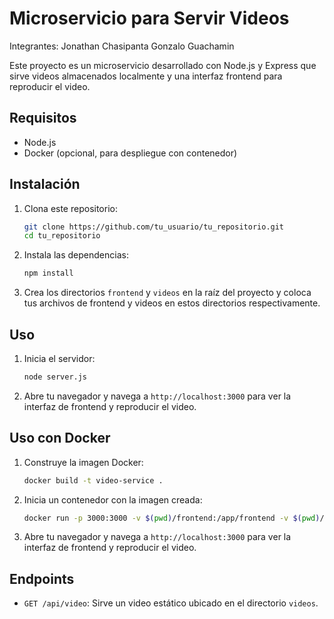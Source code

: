 # Microservicio para Servir Videos

Integrantes: Jonathan Chasipanta
             Gonzalo Guachamin  

Este proyecto es un microservicio desarrollado con Node.js y Express que sirve videos almacenados localmente y una interfaz frontend para reproducir el video.

## Requisitos

- Node.js
- Docker (opcional, para despliegue con contenedor)

## Instalación

1. Clona este repositorio:
    ```bash
    git clone https://github.com/tu_usuario/tu_repositorio.git
    cd tu_repositorio
    ```

2. Instala las dependencias:
    ```bash
    npm install
    ```

3. Crea los directorios `frontend` y `videos` en la raíz del proyecto y coloca tus archivos de frontend y videos en estos directorios respectivamente.

## Uso

1. Inicia el servidor:
    ```bash
    node server.js
    ```

2. Abre tu navegador y navega a `http://localhost:3000` para ver la interfaz de frontend y reproducir el video.

## Uso con Docker

1. Construye la imagen Docker:
    ```bash
    docker build -t video-service .
    ```

2. Inicia un contenedor con la imagen creada:
    ```bash
    docker run -p 3000:3000 -v $(pwd)/frontend:/app/frontend -v $(pwd)/videos:/app/videos video-service
    ```

3. Abre tu navegador y navega a `http://localhost:3000` para ver la interfaz de frontend y reproducir el video.

## Endpoints

- `GET /api/video`: Sirve un video estático ubicado en el directorio `videos`.


